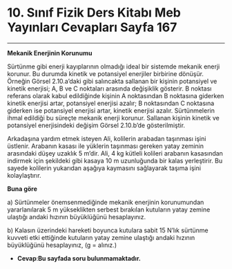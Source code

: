 # 10. Sınıf Fizik Ders Kitabı Meb Yayınları Cevapları Sayfa 167

---

**Mekanik Enerjinin Korunumu**

Sürtünme gibi enerji kayıplarının olmadığı ideal bir sistemde mekanik enerji korunur. Bu durumda kinetik ve potansiyel enerjiler birbirine dönüşür. Örneğin Görsel 2.10.a’daki gibi salıncakta sallanan bir kişinin potansiyel ve kinetik enerjisi; A, B ve C noktaları arasında değişiklik gösterir. B noktası referans olarak kabul edildiğinde kişinin A noktasından B noktasına giderken kinetik enerjisi artar, potansiyel enerjisi azalır; B noktasından C noktasına giderken ise potansiyel enerjisi artar, kinetik enerjisi azalır. Sürtünmelerin ihmal edildiği bu süreçte mekanik enerji korunur. Sallanan kişinin kinetik ve potansiyel enerjisindeki değişim Görsel 2.10.b’de gösterilmiştir.

Arkadaşına yardım etmek isteyen Ali, kolilerin arabadan taşınması işini üstlenir. Arabanın kasası ile yüklerin taşınması gereken yatay zeminin arasındaki düşey uzaklık 5 m’dir. Ali, 4 kg kütleli kolileri arabanın kasasından indirmek için şekildeki gibi kasaya 10 m uzunluğunda bir kalas yerleştirir. Bu sayede kolilerin yukarıdan aşağıya kaymasını sağlayarak taşıma işini kolaylaştırır.

**Buna göre**

a) Sürtünmeler önemsenmediğinde mekanik enerjinin korunumundan yararlanılarak 5 m yükseklikten serbest bırakılan kutuların yatay zemine ulaştığı andaki hızının büyüklüğünü hesaplayınız.

 b) Kalasın üzerindeki hareketi boyunca kutulara sabit 15 N’lık sürtünme kuvveti etki ettiğinde kutuların yatay zemine ulaştığı andaki hızının büyüklüğünü hesaplayınız, (g = alınız.)

-   **Cevap**:**Bu sayfada soru bulunmamaktadır.**